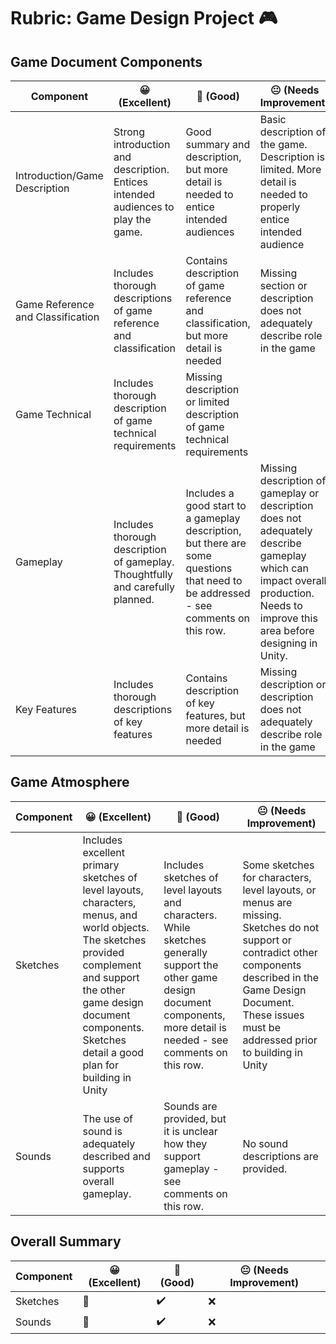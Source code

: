 # Rubric: Game Design Project 🎮

## Game Document Components

| Component                                   | 😀 (Excellent)                                                                                                            | 🙂 (Good)                                                                                                          | 😐 (Needs Improvement)                                                                                      |
| ------------------------------------------- | ----------------------------------------------------------------------------------------------------------------------- | ----------------------------------------------------------------------------------------------------------------- | ----------------------------------------------------------------------------------------------------------- |
| Introduction/Game Description                | Strong introduction and description. Entices intended audiences to play the game.                                       | Good summary and description, but more detail is needed to entice intended audiences                                | Basic description of the game. Description is limited. More detail is needed to properly entice intended audience |
| Game Reference and Classification            | Includes thorough descriptions of game reference and classification                                                      | Contains description of game reference and classification, but more detail is needed                               | Missing section or description does not adequately describe role in the game                                   |
| Game Technical                               | Includes thorough description of game technical requirements                                                              | Missing description or limited description of game technical requirements                                       |
| Gameplay                                    | Includes thorough description of gameplay. Thoughtfully and carefully planned.                                         | Includes a good start to a gameplay description, but there are some questions that need to be addressed - see comments on this row.  | Missing description of gameplay or description does not adequately describe gameplay which can impact overall production. Needs to improve this area before designing in Unity. |
| Key Features                                | Includes thorough descriptions of key features                                                                          | Contains description of key features, but more detail is needed                                                   | Missing description or description does not adequately describe role in the game                                   |

## Game Atmosphere

| Component                                   | 😀 (Excellent)                                                                                                            | 🙂 (Good)                                                                                                          | 😐 (Needs Improvement)                                                                                      |
| ------------------------------------------- | ----------------------------------------------------------------------------------------------------------------------- | ----------------------------------------------------------------------------------------------------------------- | ----------------------------------------------------------------------------------------------------------- |
| Sketches                                    | Includes excellent primary sketches of level layouts, characters, menus, and world objects. The sketches provided complement and support the other game design document components. Sketches detail a good plan for building in Unity | Includes sketches of level layouts and characters. While sketches generally support the other game design document components, more detail is needed - see comments on this row. | Some sketches for characters, level layouts, or menus are missing. Sketches do not support or contradict other components described in the Game Design Document. These issues must be addressed prior to building in Unity |
| Sounds                                      | The use of sound is adequately described and supports overall gameplay.                                                  | Sounds are provided, but it is unclear how they support gameplay - see comments on this row.                      | No sound descriptions are provided.


## Overall Summary

| Component    | 😀 (Excellent) | 🙂 (Good) | 😐 (Needs Improvement) |
|--------------|----------------|-----------|------------------------|
| Sketches     |   🌟            |    ✔️       |         ❌                 |
| Sounds       |   🌟            |    ✔️       |         ❌                 |


